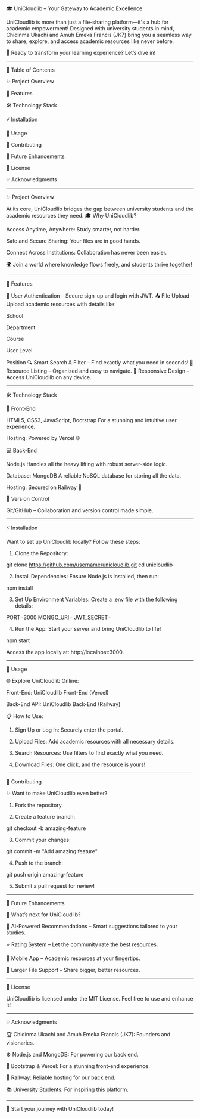 🎓 UniCloudlib – Your Gateway to Academic Excellence

UniCloudlib is more than just a file-sharing platform—it's a hub for academic empowerment! Designed with university students in mind, Chidinma Ukachi and Amuh Emeka Francis (JK7) bring you a seamless way to share, explore, and access academic resources like never before.

🚀 Ready to transform your learning experience? Let’s dive in!


---

🌟 Table of Contents

✨ Project Overview

🎯 Features

🛠️ Technology Stack

⚡ Installation

📖 Usage

🌱 Contributing

🔮 Future Enhancements

📜 License

💡 Acknowledgments



---

✨ Project Overview

At its core, UniCloudlib bridges the gap between university students and the academic resources they need.
🎓 Why UniCloudlib?

Access Anytime, Anywhere: Study smarter, not harder.

Safe and Secure Sharing: Your files are in good hands.

Connect Across Institutions: Collaboration has never been easier.


🌍 Join a world where knowledge flows freely, and students thrive together!


---

🎯 Features

🌟 User Authentication – Secure sign-up and login with JWT.
📤 File Upload – Upload academic resources with details like:

School

Department

Course

User Level

Position
🔍 Smart Search & Filter – Find exactly what you need in seconds!
📄 Resource Listing – Organized and easy to navigate.
📱 Responsive Design – Access UniCloudlib on any device.



---

🛠️ Technology Stack

🎨 Front-End

HTML5, CSS3, JavaScript, Bootstrap
For a stunning and intuitive user experience.

Hosting: Powered by Vercel 🌐


💻 Back-End

Node.js
Handles all the heavy lifting with robust server-side logic.

Database: MongoDB
A reliable NoSQL database for storing all the data.

Hosting: Secured on Railway 🚄


🔄 Version Control

Git/GitHub – Collaboration and version control made simple.



---

⚡ Installation

Want to set up UniCloudlib locally? Follow these steps:

1. Clone the Repository:

git clone https://github.com/username/unicloudlib.git
cd unicloudlib


2. Install Dependencies:
Ensure Node.js is installed, then run:

npm install


3. Set Up Environment Variables:
Create a .env file with the following details:

PORT=3000
MONGO_URI=<your-mongodb-uri>
JWT_SECRET=<your-jwt-secret>


4. Run the App:
Start your server and bring UniCloudlib to life!

npm start

Access the app locally at: http://localhost:3000.




---

📖 Usage

🌐 Explore UniCloudlib Online:

Front-End: UniCloudlib Front-End (Vercel)

Back-End API: UniCloudlib Back-End (Railway)


📋 How to Use:

1. Sign Up or Log In: Securely enter the portal.


2. Upload Files: Add academic resources with all necessary details.


3. Search Resources: Use filters to find exactly what you need.


4. Download Files: One click, and the resource is yours!




---

🌱 Contributing

✨ Want to make UniCloudlib even better?

1. Fork the repository.


2. Create a feature branch:

git checkout -b amazing-feature


3. Commit your changes:

git commit -m "Add amazing feature"


4. Push to the branch:

git push origin amazing-feature


5. Submit a pull request for review!




---

🔮 Future Enhancements

🚀 What’s next for UniCloudlib?

🤖 AI-Powered Recommendations – Smart suggestions tailored to your studies.

⭐ Rating System – Let the community rate the best resources.

📱 Mobile App – Academic resources at your fingertips.

📂 Larger File Support – Share bigger, better resources.



---

📜 License

UniCloudlib is licensed under the MIT License. Feel free to use and enhance it!


---

💡 Acknowledgments

🏆 Chidinma Ukachi and Amuh Emeka Francis (JK7): Founders and visionaries.

⚙️ Node.js and MongoDB: For powering our back end.

🎨 Bootstrap & Vercel: For a stunning front-end experience.

🚄 Railway: Reliable hosting for our back end.

📚 University Students: For inspiring this platform.



---

🌟 Start your journey with UniCloudlib today!


